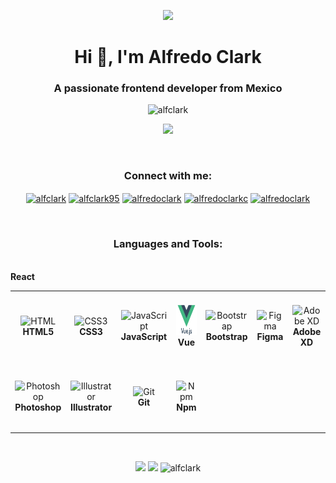 <p align="center">
  <img width="140" src="https://www.alfclark.dev/img/logo.40fd948a.png" />  
  <h1 align="center">Hi 👋, I'm Alfredo Clark</h1>
  <h3 align="center">A passionate frontend developer from Mexico</h3>
</p>


<p align="center"> <img src="https://komarev.com/ghpvc/?username=alfclark&label=Profile%20views&color=a935de&style=flat" alt="alfclark" /> </p>

<p align="center">
  <img src="https://github-profile-trophy.vercel.app/?username=alfclark&title=Commits,Repositories,Stars" />
</p>


<br/>

<h3 align="center">Connect with me:</h3>
<p align="center">
<a href="https://codepen.io/alfclark" target="blank"><img align="center" src="https://raw.githubusercontent.com/rahuldkjain/github-profile-readme-generator/master/src/images/icons/Social/codepen.svg" alt="alfclark" height="30" width="40" /></a>
<a href="https://twitter.com/alfclark95" target="blank"><img align="center" src="https://raw.githubusercontent.com/rahuldkjain/github-profile-readme-generator/master/src/images/icons/Social/twitter.svg" alt="alfclark95" height="30" width="40" /></a>
<a href="https://linkedin.com/in/alfredoclark" target="blank"><img align="center" src="https://raw.githubusercontent.com/rahuldkjain/github-profile-readme-generator/master/src/images/icons/Social/linked-in-alt.svg" alt="alfredoclark" height="30" width="40" /></a>
<a href="https://fb.com/alfredoclarkc" target="blank"><img align="center" src="https://raw.githubusercontent.com/rahuldkjain/github-profile-readme-generator/master/src/images/icons/Social/facebook.svg" alt="alfredoclarkc" height="30" width="40" /></a>
<a href="https://instagram.com/alfredoclark" target="blank"><img align="center" src="https://raw.githubusercontent.com/rahuldkjain/github-profile-readme-generator/master/src/images/icons/Social/instagram.svg" alt="alfredoclark" height="30" width="40" /></a>
</p>
<br/>
<h3 align="center">Languages and Tools:</h3>


<table align="center">
  <tr align="center">
    <td align="center" height="108" width="108">
      <img
        src="https://cdn.jsdelivr.net/gh/devicons/devicon/icons/html5/html5-plain.svg"
        width="48"
        height="48"
        alt="HTML"
      />
      <br /><strong>HTML5</strong>
    </td>
    <td align="center" height="108" width="108">
      <img
        src="https://cdn.jsdelivr.net/gh/devicons/devicon/icons/css3/css3-plain.svg"
        width="48"
        height="48"
        alt="CSS3"
      />
      <br /><strong>CSS3</strong>
    </td>
    <td align="center" height="108" width="108">
      <img
        src="https://cdn.jsdelivr.net/gh/devicons/devicon/icons/javascript/javascript-plain.svg"
        width="48"
        height="48"
        alt="JavaScript"
      />
      <br /><strong>JavaScript</strong>
    </td>
    <td align="center" height="108" width="108">
      <img
        src="https://raw.githubusercontent.com/devicons/devicon/master/icons/vuejs/vuejs-original-wordmark.svg"
        width="48"
        height="48"
        alt="Vue"
      />
      <br /><strong>Vue</strong>
    </td>
      <br /><strong>React</strong>
    </td>
    <td align="center" height="108" width="108">
      <img
        src="https://cdn.jsdelivr.net/gh/devicons/devicon/icons/bootstrap/bootstrap-plain.svg"
        width="48"
        height="48"
        alt="Bootstrap"
      />
      <br /><strong>Bootstrap</strong>
    </td>
    <td align="center" height="108" width="108">
      <img
        src="https://www.vectorlogo.zone/logos/figma/figma-icon.svg"
        width="48"
        height="48"
        alt="Figma"
      />
      <br /><strong>Figma</strong>
    </td>
    <td align="center" height="108" width="108">
      <img
        src="https://www.svgrepo.com/show/303346/adobe-xd-1-logo.svg"
        width="48"
        height="48"
        alt="Adobe XD"
      />
      <br /><strong>Adobe XD</strong>
    </td>
  </tr>
  <tr align="center">
    <td align="center" height="108" width="108">
      <img
        src="https://www.svgrepo.com/show/20289/photoshop.svg"
        width="48"
        height="48"
        alt="Photoshop"
      />
      <br /><strong>Photoshop</strong>
    </td>
    <td align="center" height="108" width="108">
      <img
        src="https://www.svgrepo.com/show/12710/illustrator.svg"
        width="48"
        height="48"
        alt="Illustrator"
      />
      <br /><strong>Illustrator</strong>
    </td>
    <td align="center" height="108" width="108">
      <img
        src="https://cdn.jsdelivr.net/gh/devicons/devicon/icons/git/git-original.svg"
        width="48"
        height="48"
        alt="Git"
      />
      <br /><strong>Git</strong>
    </td>
    <td align="center" height="108" width="108">
      <img
        src="https://cdn.jsdelivr.net/gh/devicons/devicon/icons/npm/npm-original-wordmark.svg"
        width="48"
        height="48"
        alt="Npm"
      />
      <br /><strong>Npm</strong>
    </td>
  </tr>
</table>
<br/>
<p align="center">
<img
  src="https://github-readme-stats.vercel.app/api?username=alfclark&show_icons=true&theme=jolly&&hide_border=true"
/>
<img
  src="https://github-readme-streak-stats.herokuapp.com/?user=alfclark&&theme=jolly&&hide_border=true"
/>

<img src="https://github-readme-stats.vercel.app/api/top-langs?username=alfclark&show_icons=true&theme=jolly&hide_border=true&border=DD0000&locale=en" alt="alfclark" />

</p>

